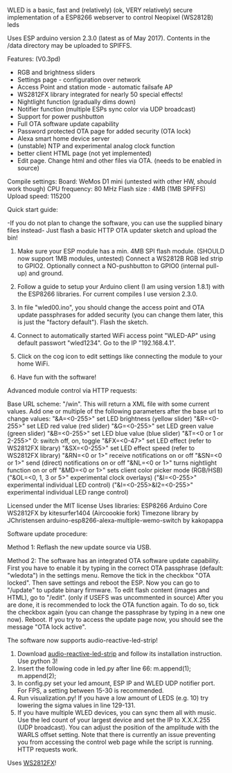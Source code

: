 WLED is a basic, fast and (relatively) (ok, VERY relatively) secure implementation of a ESP8266 webserver to control Neopixel (WS2812B) leds

Uses ESP arduino version 2.3.0 (latest as of May 2017).
Contents in the /data directory may be uploaded to SPIFFS.

Features: (V0.3pd)
- RGB and brightness sliders
- Settings page - configuration over network
- Access Point and station mode - automatic failsafe AP
- WS2812FX library integrated for nearly 50 special effects!
- Nightlight function (gradually dims down)
- Notifier function (multiple ESPs sync color via UDP broadcast)
- Support for power pushbutton
- Full OTA software update capability
- Password protected OTA page for added security (OTA lock)
- Alexa smart home device server
- (unstable) NTP and experimental analog clock function
- better client HTML page (not yet implemented)
- Edit page. Change html and other files via OTA. (needs to be enabled in source)

Compile settings:
Board: WeMos D1 mini (untested with other HW, should work though)
CPU frequency: 80 MHz
Flash size : 4MB (1MB SPIFFS)
Upload speed: 115200


Quick start guide:

-If you do not plan to change the software, you can use the supplied binary files instead-
Just flash a basic HTTP OTA updater sketch and upload the bin!


1. Make sure your ESP module has a min. 4MB SPI flash module. (SHOULD now support 1MB modules, untested)
Connect a  WS2812B RGB led strip to GPIO2. Optionally connect a NO-pushbutton to GPIO0 (internal pull-up) and ground.

2. Follow a guide to setup your Arduino client (I am using version 1.8.1) with the ESP8266 libraries.
For current compiles I use version 2.3.0.

3. In file "wled00.ino", you should change the access point and OTA update passphrases for added security (you can change them later, this is just the "factory default"). Flash the sketch.

5. Connect to automatically started WiFi access point "WLED-AP" using default passwort "wled1234". Go to the IP "192.168.4.1".

6. Click on the cog icon to edit settings like connecting the module to your home WiFi.

7. Have fun with the software!


Advanced module control via HTTP requests:

Base URL scheme: "<moduleip>/win". This will return a XML file with some current values.
Add one or multiple of the following parameters after the base url to change values:
"&A=<0-255>" set LED brightness (yellow slider)
"&R=<0-255>" set LED red value (red slider)
"&G=<0-255>" set LED green value (green slider)
"&B=<0-255>" set LED blue value (blue slider)
"&T=<0 or 1 or 2-255>" 0: switch off, on, toggle
"&FX=<0-47>" set LED effect (refer to WS2812FX library)
"&SX=<0-255>" set LED effect speed (refer to WS2812FX library)
"&RN=<0 or 1>" receive notifications on or off
"&SN=<0 or 1>" send (direct) notifications on or off
"&NL=<0 or 1>" turns nightlight function on or off
"&MD=<0 or 1>" sets client color picker mode (RGB/HSB)
("&OL=<0, 1, 3 or 5>" experimental clock overlays)
("&I=<0-255>" experimental individual LED control)
("&I=<0-255>&I2=<0-255>" experimental individual LED range control)


Licensed under the MIT license 
Uses libraries: 
ESP8266 Arduino Core 
WS2812FX by kitesurfer1404 (Aircoookie fork) 
Timezone library by JChristensen
arduino-esp8266-alexa-multiple-wemo-switch by kakopappa


Software update procedure:

Method 1: Reflash the new update source via USB.

Method 2: The software has an integrated OTA software update capability.
First you have to enable it by typing in the correct OTA passphrase (default: "wledota") in the settings menu.
Remove the tick in the checkbox "OTA locked". Then save settings and reboot the ESP.
Now you can go to "<moduleip>/update" to update binary firmware.
To edit flash content (images and HTML), go to "<moduleip>/edit". (only if USEFS was uncommented in source)
After you are done, it is recommended to lock the OTA function again.
To do so, tick the checkbox again (you can change the passphrase by typing in a new one now). Reboot.
If you try to access the update page now, you should see the message "OTA lock active".


The software now supports audio-reactive-led-strip!

1. Download [audio-reactive-led-strip](https://github.com/scottlawsonbc/audio-reactive-led-strip) and follow its installation instruction. Use python 3!
2. Insert the following code in led.py after line 66:
    m.append(1);
    m.append(2);
3. In config.py set your led amount, ESP IP and WLED UDP notifier port. For FPS, a setting between 15-30 is recommended.
4. Run visualization.py! If you have a low amount of LEDS (e.g. 10) try lowering the sigma values in line 129-131.
5. If you have multiple WLED devices, you can sync them all with music.
Use the led count of your largest device and set the IP to X.X.X.255 (UDP broadcast).
You can adjust the position of the amplitude with the WARLS offset setting.
Note that there is currently an issue preventing you from accessing the control web page while the script is running. HTTP requests work.


Uses [WS2812FX](https://github.com/kitesurfer1404/WS2812FX)!






